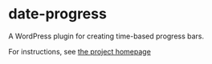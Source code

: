 # date-progress

A WordPress plugin for creating time-based progress bars.

For instructions, see [the project homepage](https://valo.media/en-us/dateprogress)
